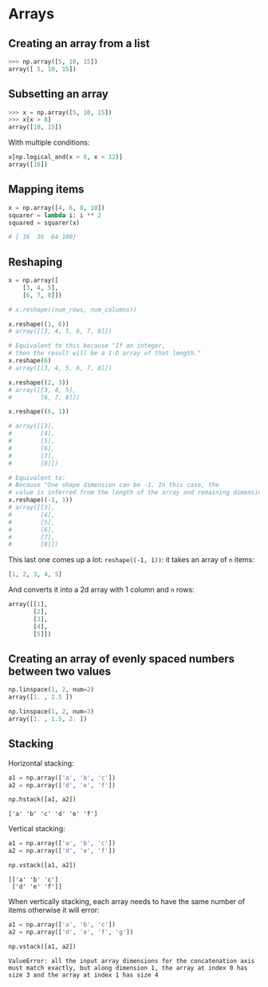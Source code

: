 # Arrays

## Creating an array from a list

```python
>>> np.array([5, 10, 15])
array([ 5, 10, 15])
```

## Subsetting an array

```python
>>> x = np.array([5, 10, 15])
>>> x[x > 8]
array([10, 15])
```

With multiple conditions:

```python
x[np.logical_and(x > 8, x < 12)]
array([10])
```

## Mapping items

```python
x = np.array([4, 6, 8, 10])
squarer = lambda i: i ** 2
squared = squarer(x)

# [ 16  36  64 100]
```


## Reshaping

```python
x = np.array([
    [3, 4, 5],
    [6, 7, 8]])

# x.reshape((num_rows, num_columns))

x.reshape((1, 6))
# array([[3, 4, 5, 6, 7, 8]])

# Equivalent to this because "If an integer, 
# then the result will be a 1-D array of that length."
x.reshape(6)
# array([[3, 4, 5, 6, 7, 8]])

x.reshape((2, 3))
# array([[3, 4, 5],
#        [6, 7, 8]])

x.reshape((6, 1))

# array([[3],
#        [4],
#        [5],
#        [6],
#        [7],
#        [8]])

# Equivalent to:
# Because "One shape dimension can be -1. In this case, the 
# value is inferred from the length of the array and remaining dimensions.""
x.reshape((-1, 1))
# array([[3],
#        [4],
#        [5],
#        [6],
#        [7],
#        [8]])
```

This last one comes up a lot: `reshape((-1, 1))`: it takes an array of `n` items:

```python
[1, 2, 3, 4, 5]
```

And converts it into a 2d array with 1 column and `n` rows:

```python
array([[1],
       [2],
       [3],
       [4],
       [5]])
```

## Creating an array of evenly spaced numbers between two values

```python
np.linspace(1, 2, num=2)
array([1. , 1.5 ])

np.linspace(1, 2, num=3)
array([1. , 1.5, 2. ])
```

## Stacking

Horizontal stacking:

```python
a1 = np.array(['a', 'b', 'c'])
a2 = np.array(['d', 'e', 'f'])

np.hstack([a1, a2])
```

```
['a' 'b' 'c' 'd' 'e' 'f']
```

Vertical stacking:

```python
a1 = np.array(['a', 'b', 'c'])
a2 = np.array(['d', 'e', 'f'])

np.vstack([a1, a2])
```

```
[['a' 'b' 'c']
 ['d' 'e' 'f']]
 ```
 
When vertically stacking, each array needs to have the same number of items otherwise it will error:

```python
a1 = np.array(['a', 'b', 'c'])
a2 = np.array(['d', 'e', 'f', 'g'])

np.vstack([a1, a2])
```

```
ValueError: all the input array dimensions for the concatenation axis must match exactly, but along dimension 1, the array at index 0 has size 3 and the array at index 1 has size 4
```
